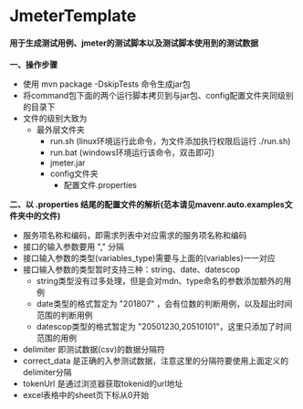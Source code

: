 # JmeterTemplate
#### 用于生成测试用例、jmeter的测试脚本以及测试脚本使用到的测试数据

**一、操作步骤**
* 使用 mvn package -DskipTests 命令生成jar包
* 将command包下面的两个运行脚本拷贝到与jar包、config配置文件夹同级别的目录下
* 文件的级别大致为
    * 最外层文件夹
        * run.sh (linux环境运行此命令，为文件添加执行权限后运行 ./run.sh)
        * run.bat (windows环境运行该命令，双击即可)
        * jmeter.jar
        * config文件夹
            * 配置文件.properties   


**二、以 .properties 结尾的配置文件的解析(范本请见mavenr.auto.examples文件夹中的文件)**
* 服务项名称和编码，即需求列表中对应需求的服务项名称和编码
* 接口的输入参数要用 "," 分隔
* 接口输入参数的类型(variables_type)需要与上面的(variables)一一对应
* 接口输入参数的类型暂时支持三种：string、date、datescop
    * string类型没有过多处理，但是会对mdn、type命名的参数添加额外的用例
    * date类型的格式暂定为 "201807" ，会有位数的判断用例，以及超出时间范围的判断用例
    * datescop类型的格式暂定为 "20501230,20510101"，这里只添加了时间范围的用例
* delimiter 即测试数据(csv)的数据分隔符
* correct_data 是正确的入参测试数据，注意这里的分隔符要使用上面定义的delimiter分隔
* tokenUrl 是通过浏览器获取tokenid的url地址
* excel表格中的sheet页下标从0开始



